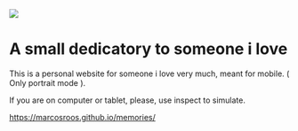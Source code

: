 <img src="http://unmaintained.tech/badge.svg"/>

# A small dedicatory to someone i love
This is a personal website for someone i love very much, meant for mobile.
( Only portrait mode ).

If you are on computer or tablet, please, use inspect to simulate.

https://marcosroos.github.io/memories/
